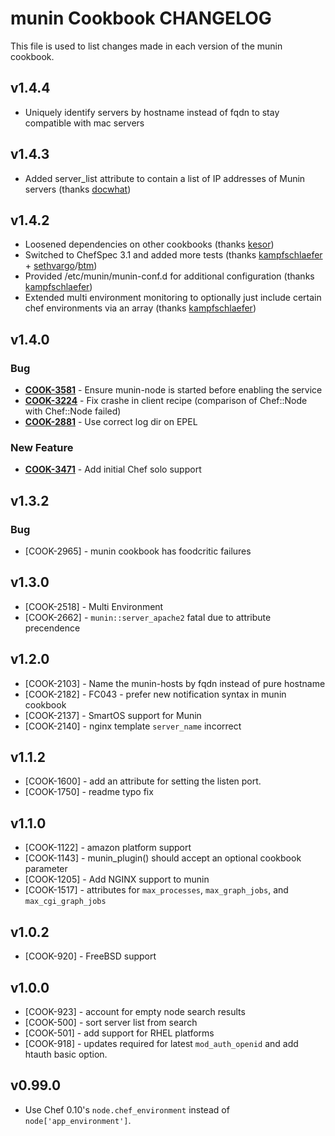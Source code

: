 munin Cookbook CHANGELOG
========================
This file is used to list changes made in each version of the munin cookbook.

v1.4.4
------
- Uniquely identify servers by hostname instead of fqdn to stay compatible with mac servers


v1.4.3
------
- Added server_list attribute to contain a list of IP addresses of Munin servers (thanks [docwhat](https://github.com/docwhat))

v1.4.2
------
- Loosened dependencies on other cookbooks (thanks [kesor](https://github.com/kesor))
- Switched to ChefSpec 3.1 and added more tests (thanks [kampfschlaefer](https://github.com/kampfschlaefer) + [sethvargo](https://github.com/sethvargo)/[btm](https://github.com/btm))
- Provided /etc/munin/munin-conf.d for additional configuration (thanks [kampfschlaefer](https://github.com/kampfschlaefer))
- Extended multi environment monitoring to optionally just include certain chef environments via an array (thanks [kampfschlaefer](https://github.com/kampfschlaefer))

v1.4.0
------
### Bug
- **[COOK-3581](https://tickets.opscode.com/browse/COOK-3581)** - Ensure munin-node is started before enabling the service
- **[COOK-3224](https://tickets.opscode.com/browse/COOK-3224)** - Fix crashe in client recipe (comparison of Chef::Node with Chef::Node failed)
- **[COOK-2881](https://tickets.opscode.com/browse/COOK-2881)** - Use correct log dir on EPEL

### New Feature
- **[COOK-3471](https://tickets.opscode.com/browse/COOK-3471)** - Add initial Chef solo support

v1.3.2
------
### Bug
- [COOK-2965] - munin cookbook has foodcritic failures

v1.3.0
------
- [COOK-2518] - Multi Environment
- [COOK-2662] - `munin::server_apache2` fatal due to attribute precendence

v1.2.0
------
- [COOK-2103] - Name the munin-hosts by fqdn instead of pure hostname
- [COOK-2182] - FC043 - prefer new notification syntax in munin
  cookbook
- [COOK-2137] - SmartOS support for Munin
- [COOK-2140] - nginx template `server_name` incorrect

v1.1.2
------
- [COOK-1600] - add an attribute for setting the listen port.
- [COOK-1750] - readme typo fix

v1.1.0
------
- [COOK-1122] - amazon platform support
- [COOK-1143] - munin_plugin() should accept an optional cookbook parameter
- [COOK-1205] - Add NGINX support to munin
- [COOK-1517] - attributes for `max_processes`, `max_graph_jobs`, and `max_cgi_graph_jobs`

v1.0.2
------
- [COOK-920] - FreeBSD support

v1.0.0
------
- [COOK-923] - account for empty node search results
- [COOK-500] - sort server list from search
- [COOK-501] - add support for RHEL platforms
- [COOK-918] - updates required for latest `mod_auth_openid` and add htauth basic option.

v0.99.0
------
- Use Chef 0.10's `node.chef_environment` instead of `node['app_environment']`.
